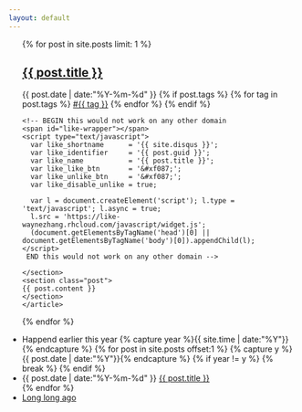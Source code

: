 ```yaml
---
layout: default
---
```


<div>
  <ul class="listing">
  {% for post in site.posts limit: 1 %}
  <article class="content">
    <section class="title">
      <h2><a href="{{ post.url }}">{{ post.title }}</a></h2>
    </section>
    <section class="meta">
    <span class="time">
      <time datetime="{{ post.date | date:"%Y-%m-%d" }}">{{ post.date | date:"%Y-%m-%d" }}</time>
    </span>
    {% if post.tags %}
    <span class="tags">
      {% for tag in post.tags %}
      <a href="/tags.html#{{ tag }}" title="{{ tag }}">#{{ tag }}</a>
      {% endfor %}
    </span>
    {% endif %}
    
	<!-- BEGIN this would not work on any other domain 
    <span id="like-wrapper"></span>
    <script type="text/javascript">
      var like_shortname      = '{{ site.disqus }}';
      var like_identifier     = '{{ post.guid }}';
      var like_name           = '{{ post.title }}';
      var like_like_btn       = '&#xf087;';
      var like_unlike_btn     = '&#xf087;';
      var like_disable_unlike = true;

      var l = document.createElement('script'); l.type = 'text/javascript'; l.async = true;
      l.src = 'https://like-waynezhang.rhcloud.com/javascript/widget.js';
      (document.getElementsByTagName('head')[0] || document.getElementsByTagName('body')[0]).appendChild(l);
    </script>
     END this would not work on any other domain -->
	 
    </section>
    <section class="post">
    {{ post.content }}
    </section>
    </article>
  {% endfor %}
  </ul>
  <div class="divider"></div>
  <ul class="listing main-listing">
    <li class="listing-seperator">Happend earlier this year</i>
  {% capture year %}{{ site.time | date:"%Y"}}{% endcapture %}
  {% for post in site.posts offset:1 %}
    {% capture y %}{{ post.date | date:"%Y"}}{% endcapture %}
    {% if year != y %}
    {% break %}
    {% endif %}
    <li class="listing-item">
      <time datetime="{{ post.date | date:"%Y-%m-%d" }}">{{ post.date | date:"%Y-%m-%d" }}</time>
      <a href="{{ post.url }}" title="{{ post.title }}">{{ post.title }}</a>
    </li>
  {% endfor %}
    <li class="listing-seperator"><a href="/archive.html">Long long ago</a></li>
  </ul>
</div>

